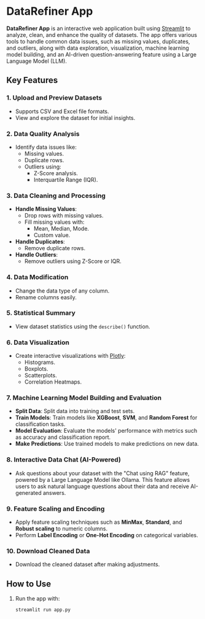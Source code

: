 # DataRefiner App

**DataRefiner App** is an interactive web application built using [Streamlit](https://streamlit.io/) to analyze, clean, and enhance the quality of datasets. The app offers various tools to handle common data issues, such as missing values, duplicates, and outliers, along with data exploration, visualization, machine learning model building, and an AI-driven question-answering feature using a Large Language Model (LLM).

## **Key Features**
### **1. Upload and Preview Datasets**
- Supports CSV and Excel file formats.
- View and explore the dataset for initial insights.

### **2. Data Quality Analysis**
- Identify data issues like:
  - Missing values.
  - Duplicate rows.
  - Outliers using:
    - Z-Score analysis.
    - Interquartile Range (IQR).

### **3. Data Cleaning and Processing**
- **Handle Missing Values**:
  - Drop rows with missing values.
  - Fill missing values with:
    - Mean, Median, Mode.
    - Custom value.
- **Handle Duplicates**:
  - Remove duplicate rows.
- **Handle Outliers**:
  - Remove outliers using Z-Score or IQR.

### **4. Data Modification**
- Change the data type of any column.
- Rename columns easily.

### **5. Statistical Summary**
- View dataset statistics using the `describe()` function.

### **6. Data Visualization**
- Create interactive visualizations with [Plotly](https://plotly.com/):
  - Histograms.
  - Boxplots.
  - Scatterplots.
  - Correlation Heatmaps.

### **7. Machine Learning Model Building and Evaluation**
- **Split Data**: Split data into training and test sets.
- **Train Models**: Train models like **XGBoost**, **SVM**, and **Random Forest** for classification tasks.
- **Model Evaluation**: Evaluate the models' performance with metrics such as accuracy and classification report.
- **Make Predictions**: Use trained models to make predictions on new data.

### **8. Interactive Data Chat (AI-Powered)**
- Ask questions about your dataset with the "Chat using RAG" feature, powered by a Large Language Model like Ollama. This feature allows users to ask natural language questions about their data and receive AI-generated answers.

### **9. Feature Scaling and Encoding**
- Apply feature scaling techniques such as **MinMax**, **Standard**, and **Robust scaling** to numeric columns.
- Perform **Label Encoding** or **One-Hot Encoding** on categorical variables.

### **10. Download Cleaned Data**
- Download the cleaned dataset after making adjustments.

## **How to Use**
1. Run the app with:
   ```bash
   streamlit run app.py
